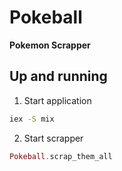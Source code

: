 # Pokeball

**Pokemon Scrapper**

## Up and running

1. Start application

```sh
iex -S mix
```

2. Start scrapper

```elixir
Pokeball.scrap_them_all
```



